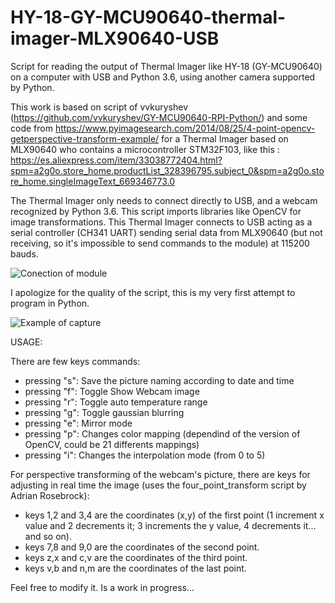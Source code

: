 # HY-18-GY-MCU90640-thermal-imager-MLX90640-USB

Script for reading the output of Thermal Imager like HY-18 (GY-MCU90640) on a computer with USB and Python 3.6, using another camera supported by Python.

This work is based on script of vvkuryshev (https://github.com/vvkuryshev/GY-MCU90640-RPI-Python/) and some code from https://www.pyimagesearch.com/2014/08/25/4-point-opencv-getperspective-transform-example/  for a Thermal Imager based on MLX90640  who contains a microcontroller STM32F103, like this : https://es.aliexpress.com/item/33038772404.html?spm=a2g0o.store_home.productList_328396795.subject_0&spm=a2g0o.store_home.singleImageText_669346773.0

The Thermal Imager only needs to connect directly to USB, and a webcam recognized by Python 3.6. This script imports libraries like OpenCV for image transformations. This Thermal Imager connects to USB acting as a serial controller (CH341 UART) sending serial data from MLX90640 (but not receiving, so it's impossible to send commands to the module) at 115200 bauds.

![Conection of module](https://github.com/krlsndrs/HY-18-GY-MCU90640-thermal-imager-MLX90640-USB/blob/master/CapturaImagen.jpeg?raw=true "Captura de la conexión")

I apologize for the quality of the script, this is my very first attempt to program in Python.

![Example of capture](https://github.com/krlsndrs/HY-18-GY-MCU90640-thermal-imager-MLX90640-USB/blob/master/pic_2020-03-02_19-37-11.jpg?raw=true "Captura de la conexión")

USAGE:

There are few keys commands:

- pressing "s": Save the picture naming according to date and time
- pressing "f": Toggle Show Webcam image
- pressing "r": Toggle auto temperature range
- pressing "g": Toggle gaussian blurring
- pressing "e": Mirror mode
- pressing "p": Changes color mapping (dependind of the version of OpenCV, could be 21 differents mappings)
- pressing "i": Changes the interpolation mode (from 0 to 5)

For perspective transforming of the webcam's picture, there are keys for adjusting in real time the image (uses the four_point_transform script by Adrian Rosebrock):

- keys 1,2 and 3,4  are the coordinates (x,y) of the first point (1 increment x value and 2 decrements it; 3 increments the y value, 4 decrements it... and so on).
- keys 7,8 and 9,0 are the coordinates of the second point.
- keys z,x and c,v are the coordinates of the third point.
- keys v,b and n,m are the coordinates of the last point.

Feel free to modify it. Is a work in progress...

